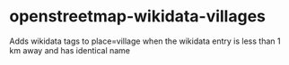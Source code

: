 # openstreetmap-wikidata-villages
Adds wikidata tags to place=village when the wikidata entry is less than 1 km away and has identical name
